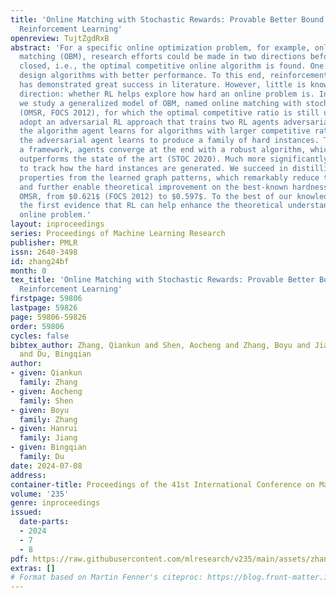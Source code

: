 ```yaml
---
title: 'Online Matching with Stochastic Rewards: Provable Better Bound via Adversarial
  Reinforcement Learning'
openreview: TujtZgdRxB
abstract: 'For a specific online optimization problem, for example, online bipartite
  matching (OBM), research efforts could be made in two directions before it is finally
  closed, i.e., the optimal competitive online algorithm is found. One is to continuously
  design algorithms with better performance. To this end, reinforcement learning (RL)
  has demonstrated great success in literature. However, little is known on the other
  direction: whether RL helps explore how hard an online problem is. In this paper,
  we study a generalized model of OBM, named online matching with stochastic rewards
  (OMSR, FOCS 2012), for which the optimal competitive ratio is still unknown. We
  adopt an adversarial RL approach that trains two RL agents adversarially and iteratively:
  the algorithm agent learns for algorithms with larger competitive ratios, while
  the adversarial agent learns to produce a family of hard instances. Through such
  a framework, agents converge at the end with a robust algorithm, which empirically
  outperforms the state of the art (STOC 2020). Much more significantly, it allows
  to track how the hard instances are generated. We succeed in distilling two structural
  properties from the learned graph patterns, which remarkably reduce the action space,
  and further enable theoretical improvement on the best-known hardness result of
  OMSR, from $0.621$ (FOCS 2012) to $0.597$. To the best of our knowledge, this gives
  the first evidence that RL can help enhance the theoretical understanding of an
  online problem.'
layout: inproceedings
series: Proceedings of Machine Learning Research
publisher: PMLR
issn: 2640-3498
id: zhang24bf
month: 0
tex_title: 'Online Matching with Stochastic Rewards: Provable Better Bound via Adversarial
  Reinforcement Learning'
firstpage: 59806
lastpage: 59826
page: 59806-59826
order: 59806
cycles: false
bibtex_author: Zhang, Qiankun and Shen, Aocheng and Zhang, Boyu and Jiang, Hanrui
  and Du, Bingqian
author:
- given: Qiankun
  family: Zhang
- given: Aocheng
  family: Shen
- given: Boyu
  family: Zhang
- given: Hanrui
  family: Jiang
- given: Bingqian
  family: Du
date: 2024-07-08
address:
container-title: Proceedings of the 41st International Conference on Machine Learning
volume: '235'
genre: inproceedings
issued:
  date-parts:
  - 2024
  - 7
  - 8
pdf: https://raw.githubusercontent.com/mlresearch/v235/main/assets/zhang24bf/zhang24bf.pdf
extras: []
# Format based on Martin Fenner's citeproc: https://blog.front-matter.io/posts/citeproc-yaml-for-bibliographies/
---
```

